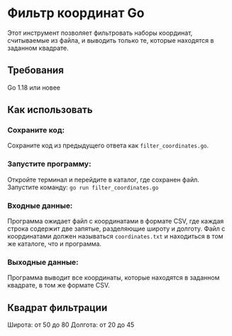 # Фильтр координат Go

Этот инструмент позволяет фильтровать наборы координат, считываемые из файла, и выводить только те, которые находятся в заданном квадрате.

## Требования
Go 1.18 или новее

## Как использовать

### Сохраните код:
Сохраните код из предыдущего ответа как `filter_coordinates.go`.

### Запустите программу:
Откройте терминал и перейдите в каталог, где сохранен файл.
Запустите команду: `go run filter_coordinates.go`

### Входные данные:
Программа ожидает файл с координатами в формате CSV, где каждая строка содержит две запятые, разделяющие широту и долготу.
Файл с координатами должен называться `coordinates.txt` и находиться в том же каталоге, что и программа.

### Выходные данные:
Программа выводит все координаты, которые находятся в заданном квадрате, в том же формате CSV.

## Квадрат фильтрации
Широта: от 50 до 80
Долгота: от 20 до 45
